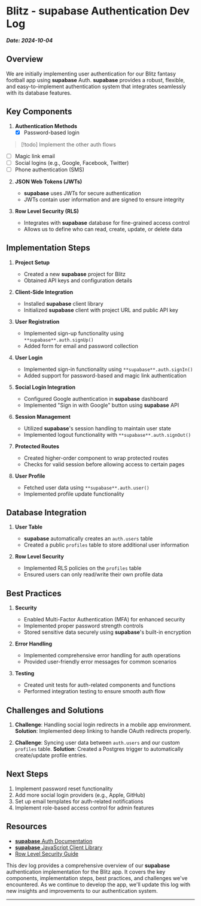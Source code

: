 
# Blitz - **supabase** Authentication Dev Log

***Date: 2024-10-04***

## Overview

We are initially implementing user authentication for our Blitz fantasy football app using **supabase** Auth. **supabase** provides a robust, flexible, and easy-to-implement authentication system that integrates seamlessly with its database features.

## Key Components

1. **Authentication Methods**
   - [x] Password-based login
   
> [!todo] 
> Implement the other auth flows

   - [ ] Magic link email
   - [ ] Social logins (e.g., Google, Facebook, Twitter)
   - [ ] Phone authentication (SMS)

2. **JSON Web Tokens (JWTs)**
   - **supabase** uses JWTs for secure authentication
   - JWTs contain user information and are signed to ensure integrity

3. **Row Level Security (RLS)**
   - Integrates with **supabase** database for fine-grained access control
   - Allows us to define who can read, create, update, or delete data

## Implementation Steps

1. **Project Setup**
   - Created a new **supabase** project for Blitz
   - Obtained API keys and configuration details

2. **Client-Side Integration**
   - Installed **supabase** client library
   - Initialized **supabase** client with project URL and public API key

3. **User Registration**
   - Implemented sign-up functionality using `**supabase**.auth.signUp()`
   - Added form for email and password collection

4. **User Login**
   - Implemented sign-in functionality using `**supabase**.auth.signIn()`
   - Added support for password-based and magic link authentication

5. **Social Login Integration**
   - Configured Google authentication in **supabase** dashboard
   - Implemented "Sign in with Google" button using **supabase** API

6. **Session Management**
   - Utilized **supabase**'s session handling to maintain user state
   - Implemented logout functionality with `**supabase**.auth.signOut()`

7. **Protected Routes**
   - Created higher-order component to wrap protected routes
   - Checks for valid session before allowing access to certain pages

8. **User Profile**
   - Fetched user data using `**supabase**.auth.user()`
   - Implemented profile update functionality

## Database Integration

1. **User Table**
   - **supabase** automatically creates an `auth.users` table
   - Created a public `profiles` table to store additional user information

2. **Row Level Security**
   - Implemented RLS policies on the `profiles` table
   - Ensured users can only read/write their own profile data

## Best Practices

1. **Security**
   - Enabled Multi-Factor Authentication (MFA) for enhanced security
   - Implemented proper password strength controls
   - Stored sensitive data securely using **supabase**'s built-in encryption

2. **Error Handling**
   - Implemented comprehensive error handling for auth operations
   - Provided user-friendly error messages for common scenarios

3. **Testing**
   - Created unit tests for auth-related components and functions
   - Performed integration testing to ensure smooth auth flow

## Challenges and Solutions

1. **Challenge**: Handling social login redirects in a mobile app environment.
   **Solution**: Implemented deep linking to handle OAuth redirects properly.

2. **Challenge**: Syncing user data between `auth.users` and our custom `profiles` table.
   **Solution**: Created a Postgres trigger to automatically create/update profile entries.

## Next Steps

1. Implement password reset functionality
2. Add more social login providers (e.g., Apple, GitHub)
3. Set up email templates for auth-related notifications
4. Implement role-based access control for admin features

## Resources

- [**supabase** Auth Documentation](https://**supabase**.com/docs/guides/auth)
- [**supabase** JavaScript Client Library](https://**supabase**.com/docs/reference/javascript/auth-api)
- [Row Level Security Guide](https://**supabase**.com/docs/guides/auth/row-level-security)

This dev log provides a comprehensive overview of our **supabase** authentication implementation for the Blitz app. It covers the key components, implementation steps, best practices, and challenges we've encountered. As we continue to develop the app, we'll update this log with new insights and improvements to our authentication system.

---